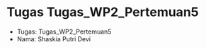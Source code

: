 # Tugas Tugas_WP2_Pertemuan5
<ul>
  <li>Tugas: Tugas_WP2_Pertemuan5</li>
  <li>Nama: Shaskia Putri Devi</li>
</ul>
